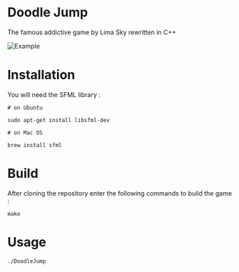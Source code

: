 # Doodle Jump
The famous addictive game by Lima Sky rewritten in C++

![Example](resource/exemple.gif)

# Installation

You will need the SFML library :
```
# on Ubuntu

sudo apt-get install libsfml-dev

# on Mac OS

brew install sfml
```

# Build

After cloning the repository enter the following commands to build the game :
```
make
```

# Usage
```
./DoodleJump
```
